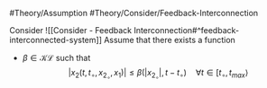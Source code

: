 #Theory/Assumption 
#Theory/Consider/Feedback-Interconnection 

Consider ![[Consider - Feedback Interconnection#^feedback-interconnected-system]]
Assume that there exists a function
- $\beta \in \mathcal{KL}$
such that
$$ |x_2(t,t_\circ,x_{2_\circ},x_1)| \leq \beta(|x_{2_\circ}|,t-t_\circ)\quad \forall t\in[t_\circ,t_{max}\rangle$$
